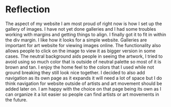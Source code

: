 # Reflection
The aspect of my website I am most proud of right now is how I set up the gallery of images. I have not yet done galleries and
I had some troubles working with margins and getting things to align. I finally got it to fit in within the div margin. I like how it looks for a simple website. Galleries are important for art website for viewing images online. The functionality also allows people to click on the image to view it as bigger version in some cases. The neutral background aids people in seeing the artwork, I tried to avoid using so much color that is outside of neutral palette so most of it is brown and tan. I enjoy the home feel to the colors that I used while not ground breaking they still look nice together. I decided to also add navigation as its own page as it expands it will need a lot of space but I do think navigation for website outside of artists and art movement should be added later on. I am happy with the choice on that page being its own as I can organize it a lot easier so people can find artists or art movements in the future.